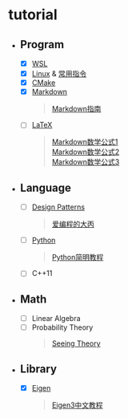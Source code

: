 # tutorial
* ##  Program
  - [x] [WSL](WSL.md)
  - [x] [Linux](Linux.md) & [常用指令](Linux常用指令.md)
  - [x] [CMake](CMake.md)
  - [x] [Markdown](Markdown.md)
    >[Markdown指南](https://www.markdown.xyz/)<br>
  - [ ] [LaTeX](LaTeX数学公式.md)
    >[Markdown数学公式1](https://www.slzxf.cn/learn/5-markdown/CH02-markdown%E8%BF%9B%E9%98%B6/P27-Markdown%E6%95%B0%E5%AD%A6%E5%85%AC%E5%BC%8F.html)<br>
    >[Markdown数学公式2](https://zhuanlan.zhihu.com/p/450465546)<br>
    >[Markdown数学公式3](https://www.cnblogs.com/1024th/p/11623258.html)
* ##  Language
  - [ ] [Design Patterns](DesignPatterns.md)
    > [爱编程的大丙](https://subingwen.cn/design-patterns/#3-%E7%BB%93%E6%9E%84%E5%9E%8B%E6%A8%A1%E5%BC%8F)
  - [ ] [Python](Python.md)
    > [Python简明教程](https://github.com/LenKiMo/byte-of-python)
  - [ ] C++11
* ## Math
  - [ ] Linear Algebra
  - [ ] Probability Theory 
    > [Seeing Theory](http://seeing-theory.brown.edu/cn.html)
* ## Library
  - [x] [Eigen](Eigen.md)
    > [Eigen3中文教程](https://www.windtunnel.cn/eigen3tutorial/)

